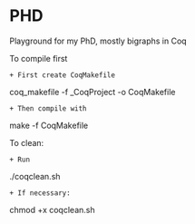 # PHD

Playground for my PhD, mostly bigraphs in Coq

To compile first

    + First create CoqMakefile
coq_makefile -f _CoqProject -o CoqMakefile

    + Then compile with
make -f CoqMakefile


To clean:

    + Run
./coqclean.sh

    + If necessary: 
chmod +x coqclean.sh

